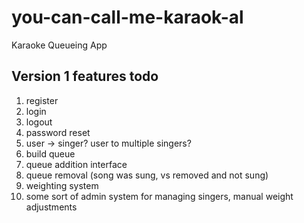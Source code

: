 # you-can-call-me-karaok-al
Karaoke Queueing App

## Version 1 features todo
1. register
2. login
3. logout
4. password reset
5. user -> singer? user to multiple singers?
6. build queue
7. queue addition interface
8. queue removal (song was sung, vs removed and not sung)
9. weighting system
10. some sort of admin system for managing singers, manual weight adjustments
